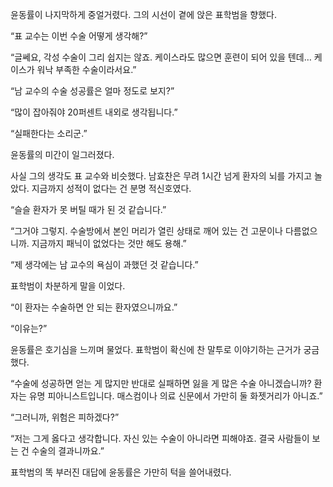 윤동률이 나지막하게 중얼거렸다. 그의 시선이 곁에 앉은 표학범을 향했다.

“표 교수는 이번 수술 어떻게 생각해?”

“글쎄요, 각성 수술이 그리 쉽지는 않죠. 케이스라도 많으면 훈련이 되어 있을 텐데… 케이스가 워낙 부족한 수술이라서요.”

“남 교수의 수술 성공률은 얼마 정도로 보지?”

“많이 잡아줘야 20퍼센트 내외로 생각됩니다.”

“실패한다는 소리군.”

윤동률의 미간이 일그러졌다.

사실 그의 생각도 표 교수와 비슷했다. 남효찬은 무려 1시간 넘게 환자의 뇌를 가지고 놀았다. 지금까지 성적이 없다는 건 분명 적신호였다.

“슬슬 환자가 못 버틸 때가 된 것 같습니다.”

“그거야 그렇지. 수술방에서 본인 머리가 열린 상태로 깨어 있는 건 고문이나 다름없으니까. 지금까지 패닉이 없었다는 것만 해도 용해.”

“제 생각에는 남 교수의 욕심이 과했던 것 같습니다.”

표학범이 차분하게 말을 이었다.

“이 환자는 수술하면 안 되는 환자였으니까요.”

“이유는?”

윤동률은 호기심을 느끼며 물었다. 표학범이 확신에 찬 말투로 이야기하는 근거가 궁금했다.

“수술에 성공하면 얻는 게 많지만 반대로 실패하면 잃을 게 많은 수술 아니겠습니까? 환자는 유명 피아니스트입니다. 매스컴이나 의료 신문에서 가만히 둘 화젯거리가 아니죠.”

“그러니까, 위험은 피하겠다?”

“저는 그게 옳다고 생각합니다. 자신 있는 수술이 아니라면 피해야죠. 결국 사람들이 보는 건 수술의 결과니까요.”

표학범의 똑 부러진 대답에 윤동률은 가만히 턱을 쓸어내렸다.